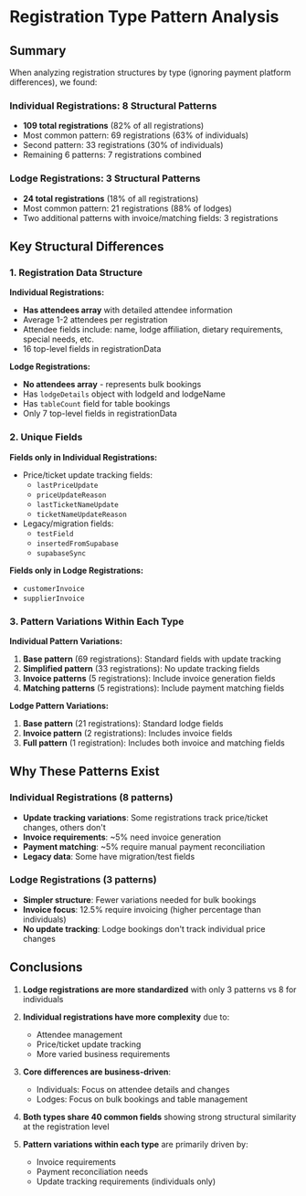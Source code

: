 # Registration Type Pattern Analysis

## Summary

When analyzing registration structures by type (ignoring payment platform differences), we found:

### **Individual Registrations: 8 Structural Patterns**
- **109 total registrations** (82% of all registrations)
- Most common pattern: 69 registrations (63% of individuals)
- Second pattern: 33 registrations (30% of individuals)
- Remaining 6 patterns: 7 registrations combined

### **Lodge Registrations: 3 Structural Patterns**
- **24 total registrations** (18% of all registrations)
- Most common pattern: 21 registrations (88% of lodges)
- Two additional patterns with invoice/matching fields: 3 registrations

## Key Structural Differences

### 1. **Registration Data Structure**

**Individual Registrations:**
- **Has attendees array** with detailed attendee information
- Average 1-2 attendees per registration
- Attendee fields include: name, lodge affiliation, dietary requirements, special needs, etc.
- 16 top-level fields in registrationData

**Lodge Registrations:**
- **No attendees array** - represents bulk bookings
- Has `lodgeDetails` object with lodgeId and lodgeName
- Has `tableCount` field for table bookings
- Only 7 top-level fields in registrationData

### 2. **Unique Fields**

**Fields only in Individual Registrations:**
- Price/ticket update tracking fields:
  - `lastPriceUpdate`
  - `priceUpdateReason`
  - `lastTicketNameUpdate`
  - `ticketNameUpdateReason`
- Legacy/migration fields:
  - `testField`
  - `insertedFromSupabase`
  - `supabaseSync`

**Fields only in Lodge Registrations:**
- `customerInvoice`
- `supplierInvoice`

### 3. **Pattern Variations Within Each Type**

**Individual Pattern Variations:**
1. **Base pattern** (69 registrations): Standard fields with update tracking
2. **Simplified pattern** (33 registrations): No update tracking fields
3. **Invoice patterns** (5 registrations): Include invoice generation fields
4. **Matching patterns** (5 registrations): Include payment matching fields

**Lodge Pattern Variations:**
1. **Base pattern** (21 registrations): Standard lodge fields
2. **Invoice pattern** (2 registrations): Includes invoice fields
3. **Full pattern** (1 registration): Includes both invoice and matching fields

## Why These Patterns Exist

### Individual Registrations (8 patterns)
- **Update tracking variations**: Some registrations track price/ticket changes, others don't
- **Invoice requirements**: ~5% need invoice generation
- **Payment matching**: ~5% require manual payment reconciliation
- **Legacy data**: Some have migration/test fields

### Lodge Registrations (3 patterns)
- **Simpler structure**: Fewer variations needed for bulk bookings
- **Invoice focus**: 12.5% require invoicing (higher percentage than individuals)
- **No update tracking**: Lodge bookings don't track individual price changes

## Conclusions

1. **Lodge registrations are more standardized** with only 3 patterns vs 8 for individuals
2. **Individual registrations have more complexity** due to:
   - Attendee management
   - Price/ticket update tracking
   - More varied business requirements

3. **Core differences are business-driven**:
   - Individuals: Focus on attendee details and changes
   - Lodges: Focus on bulk bookings and table management

4. **Both types share 40 common fields** showing strong structural similarity at the registration level

5. **Pattern variations within each type** are primarily driven by:
   - Invoice requirements
   - Payment reconciliation needs
   - Update tracking requirements (individuals only)